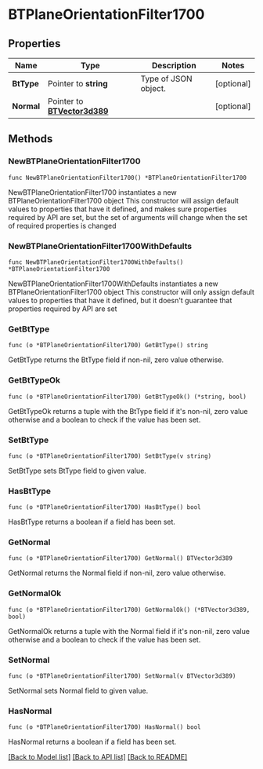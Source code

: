 # BTPlaneOrientationFilter1700

## Properties

Name | Type | Description | Notes
------------ | ------------- | ------------- | -------------
**BtType** | Pointer to **string** | Type of JSON object. | [optional] 
**Normal** | Pointer to [**BTVector3d389**](BTVector3d389.md) |  | [optional] 

## Methods

### NewBTPlaneOrientationFilter1700

`func NewBTPlaneOrientationFilter1700() *BTPlaneOrientationFilter1700`

NewBTPlaneOrientationFilter1700 instantiates a new BTPlaneOrientationFilter1700 object
This constructor will assign default values to properties that have it defined,
and makes sure properties required by API are set, but the set of arguments
will change when the set of required properties is changed

### NewBTPlaneOrientationFilter1700WithDefaults

`func NewBTPlaneOrientationFilter1700WithDefaults() *BTPlaneOrientationFilter1700`

NewBTPlaneOrientationFilter1700WithDefaults instantiates a new BTPlaneOrientationFilter1700 object
This constructor will only assign default values to properties that have it defined,
but it doesn't guarantee that properties required by API are set

### GetBtType

`func (o *BTPlaneOrientationFilter1700) GetBtType() string`

GetBtType returns the BtType field if non-nil, zero value otherwise.

### GetBtTypeOk

`func (o *BTPlaneOrientationFilter1700) GetBtTypeOk() (*string, bool)`

GetBtTypeOk returns a tuple with the BtType field if it's non-nil, zero value otherwise
and a boolean to check if the value has been set.

### SetBtType

`func (o *BTPlaneOrientationFilter1700) SetBtType(v string)`

SetBtType sets BtType field to given value.

### HasBtType

`func (o *BTPlaneOrientationFilter1700) HasBtType() bool`

HasBtType returns a boolean if a field has been set.

### GetNormal

`func (o *BTPlaneOrientationFilter1700) GetNormal() BTVector3d389`

GetNormal returns the Normal field if non-nil, zero value otherwise.

### GetNormalOk

`func (o *BTPlaneOrientationFilter1700) GetNormalOk() (*BTVector3d389, bool)`

GetNormalOk returns a tuple with the Normal field if it's non-nil, zero value otherwise
and a boolean to check if the value has been set.

### SetNormal

`func (o *BTPlaneOrientationFilter1700) SetNormal(v BTVector3d389)`

SetNormal sets Normal field to given value.

### HasNormal

`func (o *BTPlaneOrientationFilter1700) HasNormal() bool`

HasNormal returns a boolean if a field has been set.


[[Back to Model list]](../README.md#documentation-for-models) [[Back to API list]](../README.md#documentation-for-api-endpoints) [[Back to README]](../README.md)


